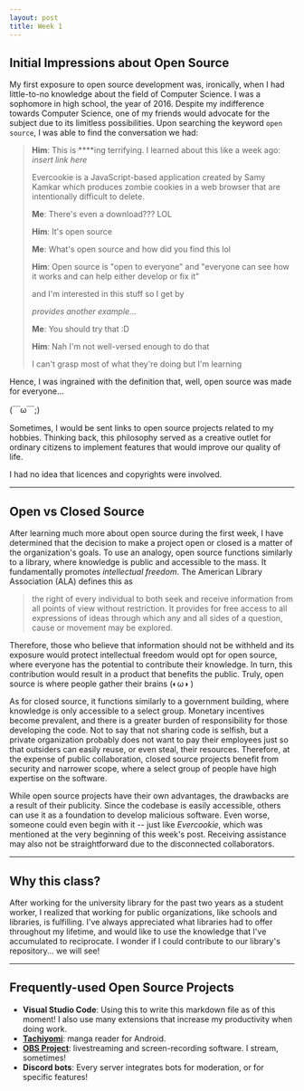 ```yaml
---
layout: post
title: Week 1
---
```


## Initial Impressions about Open Source 

My first exposure to open source development was, ironically, when I had little-to-no knowledge about the field of Computer Science. I was a sophomore in high school, the year of 2016. Despite my indifference towards Computer Science, one of my friends would advocate for the subject due to its limitless possibilities. Upon searching the keyword `open source`, I was able to find the conversation we had: 


> **Him**: This is ****ing terrifying. I learned about this like a week ago: _insert link here_
> 
> Evercookie is a JavaScript-based application created by Samy Kamkar which produces zombie cookies in a web browser that are intentionally difficult to delete.
> 
> **Me**: There's even a download??? LOL
> 
> **Him**: It's open source 
> 
> **Me**: What's open source and how did you find this lol
>
> **Him**: Open source is "open to everyone" and "everyone can see how it works and can help either develop or fix it" 
>
> and I'm interested in this stuff so I get by 
> 
> *provides another example...*
> 
> **Me**: You should try that :D 
>
> **Him**: Nah I'm not well-versed enough to do that
> 
> I can't grasp most of what they're doing but I'm learning

Hence, I was ingrained with the definition that, well, open source was made for everyone... 

(￣ω￣;)

Sometimes, I would be sent links to open source projects related to my hobbies. Thinking back, this philosophy served as a creative outlet for ordinary citizens to implement features that would improve our quality of life.

I had no idea that licences and copyrights were involved. 

---
## Open vs Closed Source

After learning much more about open source during the first week, I have determined that the decision to make a project open or closed is a matter of the organization's goals. To use an analogy, open source functions similarly to a library, where knowledge is public and accessible to the mass. It fundamentally promotes _intellectual freedom_. The American Library Association (ALA) defines this as 

> the right of every individual to both seek and receive information from all points of view without restriction. It provides for free access to all expressions of ideas through which any and all sides of a question, cause or movement may be explored.

Therefore, those who believe that information should not be withheld and its exposure would protect intellectual freedom would opt for open source, where everyone has the potential to contribute their knowledge. In turn, this contribution would result in a product that benefits the public. Truly, open source is where people gather their brains (◐ω◑ ) 

As for closed source, it functions similarly to a government building, where knowledge is only accessible to a select group. Monetary incentives become prevalent, and there is a greater burden of responsibility for those developing the code. Not to say that not sharing code is selfish, but a private organization probably does not want to pay their employees just so that outsiders can easily reuse, or even steal, their resources. Therefore, at the expense of public collaboration, closed source projects benefit from security and narrower scope, where a select group of people have high expertise on the software. 

While open source projects have their own advantages, the drawbacks are a result of their publicity. Since the codebase is easily accessible, others can use it as a foundation to develop malicious software. Even worse, someone could even begin with it -- just like *Evercookie*, which was mentioned at the very beginning of this week's post. Receiving assistance may also not be straightforward due to the disconnected collaborators. 

---
## Why this class?
After working for the university library for the past two years as a student worker, I realized that working for public organizations, like schools and libraries, is fulfilling. I've always appreciated what libraries had to offer throughout my lifetime, and would like to use the knowledge that I've accumulated to reciprocate. I wonder if I could contribute to our library's repository... we will see!

---
## Frequently-used Open Source Projects 

* **Visual Studio Code**: Using this to write this markdown file as of this moment! I also use many extensions that increase my productivity when doing work. 
* [**Tachiyomi**](https://github.com/tachiyomiorg): manga reader for Android.
* [**OBS Project**](https://github.com/obsproject): livestreaming and screen-recording software. I stream, sometimes! 
* **Discord bots**: Every server integrates bots for moderation, or for specific features! 